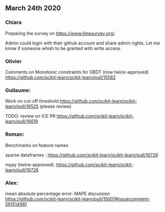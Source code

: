 ## March 24th 2020

### Chiara
Preparing the survey on https://www.limesurvey.org/.

Admin could login with their github account and share admin rights.
Let me know if someone whish to be granted with write access.

### Olivier
Comments on Monotonic constraints for GBDT (now twice-approved)
https://github.com/scikit-learn/scikit-learn/pull/15582

### Gullaume:
Work on cut-off threshold https://github.com/scikit-learn/scikit-learn/pull/16525
(please review)

TODO: review on ICE PR https://github.com/scikit-learn/scikit-learn/pull/16619

### Roman:
Benchmarks on feature names

sparse dataframes : https://github.com/scikit-learn/scikit-learn/pull/16728

mypy (twice-approved):  https://github.com/scikit-learn/scikit-learn/pull/16726

### Alex:
mean absolute percentage error: MAPE discussion https://github.com/scikit-learn/scikit-learn/pull/15007#issuecomment-591514981

